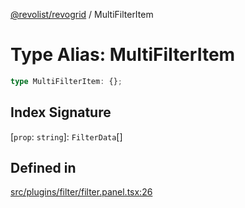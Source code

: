 [@revolist/revogrid](README.md) / MultiFilterItem

# Type Alias: MultiFilterItem

```ts
type MultiFilterItem: {};
```

## Index Signature

 \[`prop`: `string`\]: `FilterData`[]

## Defined in

[src/plugins/filter/filter.panel.tsx:26](https://github.com/revolist/revogrid/blob/a84fead7f1878a976ea465cbf9b4f0472345b7b1/src/plugins/filter/filter.panel.tsx#L26)
